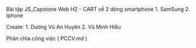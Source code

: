 Bài tập JS_Capstone
Web H2 - CART về 2 dòng smartphone 
    1. SamSung
    2. Iphone

Create: 1. Dương Vũ An Huyên
        2. Vũ Minh Hiếu

Phân chia công việc ( PCCV.md )